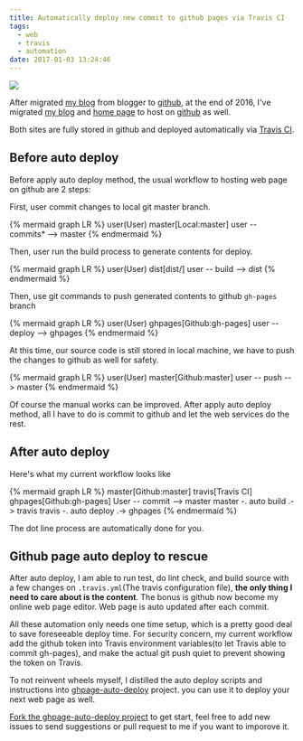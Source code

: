 ```yaml
---
title: Automatically deploy new commit to github pages via Travis CI
tags:
  - web
  - travis
  - automation
date: 2017-01-03 13:24:46
---
```


![](http://i.imgur.com/Q1hDoPLm.png)

After  migrated [my blog](https://blog.gasolin.idv.tw/2016/09/18/hello-world/) from blogger to [github](https://github.com/gasolin/blog/),
at the end of 2016, I've migrated [my blog](https://blog.gasolin.idv.tw/2016/09/18/hello-world/) and [home page](http://www.gasolin.idv.tw/) to host on [github](https://github.com/gasolin/gasolin.github.io) as well.

Both sites are fully stored in github and deployed automatically via [Travis CI](https://travis-ci.org/gasolin/gasolin.github.io).

## Before auto deploy

Before apply auto deploy method, the usual workflow to hosting web page on github are 2 steps:

First, user commit changes to local git master branch.

{% mermaid graph LR %}
user(User)
master[Local:master]
user -- commits* --> master
{% endmermaid %}

Then, user run the build process to generate contents for deploy.

{% mermaid graph LR %}
user(User)
dist[dist/]
user -- build --> dist
{% endmermaid %}

Then, use git commands to push generated contents to github `gh-pages` branch

{% mermaid graph LR %}
user(User)
ghpages[Github:gh-pages]
user -- deploy --> ghpages
{% endmermaid %}

At this time, our source code is still stored in local machine, we have to push the changes to github as well for safety.

{% mermaid graph LR %}
user(User)
master[Github:master]
user -- push --> master
{% endmermaid %}

Of course the manual works can be improved. After apply auto deploy method, all I have to do is
commit to github and let the web services do the rest.


## After auto deploy

Here's what my current workflow looks like

{% mermaid graph LR %}
master[Github:master]
travis[Travis CI]
ghpages[Github:gh-pages]
User -- commit --> master
master -. auto build .-> travis
travis -.  auto deploy .-> ghpages
{% endmermaid %}

The dot line process are automatically done for you.

## Github page auto deploy to rescue

After auto deploy, I am able to run test, do lint check, and build source with a few changes on `.travis.yml`(The travis configuration file),
**the only thing I need to care about is the content**.
The bonus is github now become my online web page editor. Web page is auto updated after each commit.

All these automation only needs one time setup, which is a pretty good deal to save foreseeable deploy time.
For security concern, my current workflow add the github token into Travis environment variables(to let Travis able to commit gh-pages), and make the actual git push quiet to prevent showing the token on Travis.

To not reinvent wheels myself, I distilled the auto deploy scripts and instructions into [ghpage-auto-deploy](https://github.com/gasolin/ghpage-auto-deploy) project.
you can use it to deploy your next web page as well.

[Fork the ghpage-auto-deploy project](https://github.com/gasolin/ghpage-auto-deploy#fork-destination-box) to get start, feel free to add new issues to send suggestions or pull request to me if you want to imporove it.
